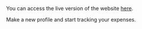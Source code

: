 You can access the live version of the website [here](http://expense-management-system.infinityfreeapp.com/).

Make a new profile and start tracking your expenses.
